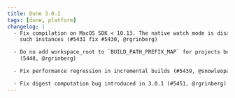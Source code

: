 ```yaml
---
title: Dune 3.0.2
tags: [dune, platform]
changelog: |
  - Fix compilation on MacOS SDK < 10.13. The native watch mode is disabled in
    such instances (#5431 fix #5430, @rgrinberg)

  - Do no add workspace_root to `BUILD_PATH_PREFIX_MAP` for projects before 3.0
    (5448, @rgrinberg)

  - Fix performance regression in incremental builds (#5439, @snowleopard)

  - Fix digest computation bug introduced in 3.0.1 (#5451, @rgrinberg)
---
```

